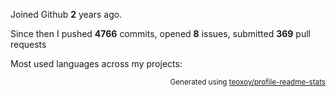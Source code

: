 Joined Github **2** years ago.

Since then I pushed **4766** commits, opened **8** issues, submitted **369** pull requests

Most used languages across my projects:


<p align="right"><sub>Generated using <a href="https://github.com/marketplace/actions/profile-readme-stats">teoxoy/profile-readme-stats</a></sub></p>
